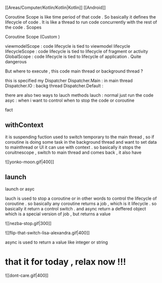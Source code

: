 [[Areas/Computer/Kotlin/Kotlin|Kotlin]] [[Android]]

Coroutine Scope is like time period of that code . So basically it defines the lifecycle of code . 
It is like a thread to run code concurrently with the rest of the code . 
Scopes 


Coroutine Scope (Custom )

viewmodelScope : code lifecycle is tied to viewmodel lifecycle
lifecycleScope : code lifecycle is tied to lifecycle of fragment or activity
GlobalScope : code lifecycle is tied to lifecycle of application . Quite dangerous 

But where to execute , this code main thread or background thread ?

this is specified my Dispatcher 
Dispatcher.Main : in main thread 
Dispatcher.IO : backg thread
Dispatcher.Default : 


there are also two ways to lauch methods 
lauch : normal just run the code 
asyc : when i want to control when to stop the code or coroutine 

fact
## withContext

it is suspending  fuction used to switch temporary to the main thread , so if coroutine is doing some task in the background thread and want to set data to mainthread or UI it can use with context . 
so basically it stops the coruitnescope , switch to main thread and comes back , it also have 

![[yonko-moon.gif|400]]


## launch

launch or asyc

lauch is used to stop a coroutine or in  other words to control the lifecycle of coroutine . so basically any coroutine returns a job , which is it lifecycle . so basically it return a control switch . 
and async return a deffered object which is a special version of job , but returns a value 


![[nezba-stop.gif|300]]


![[flip-that-switch-lisa-alexandra.gif|400]]

async is used to return a value like integer or string 




# that it for today , relax now !!! 

![[dont-care.gif|400]]
